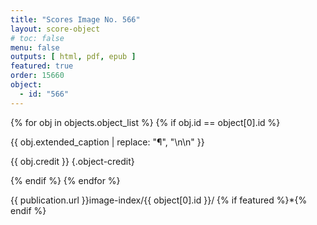 ```yaml
---
title: "Scores Image No. 566"
layout: score-object
# toc: false
menu: false
outputs: [ html, pdf, epub ]
featured: true
order: 15660
object:
  - id: "566"
---
```


{% for obj in objects.object_list %}
{% if obj.id == object[0].id %}

{{ obj.extended_caption | replace: "¶", "\n\n" }}

{{ obj.credit }} {.object-credit}

{% endif %}
{% endfor %}

<div class="object-credit object-url is-print-only">

{{ publication.url }}image-index/{{ object[0].id }}/ {% if featured %}*{% endif %}

</div>
